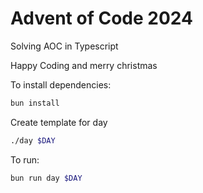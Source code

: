 # Advent of Code 2024

Solving AOC in Typescript

Happy Coding and merry christmas

To install dependencies:

```bash
bun install
```

Create template for day

```bash
./day $DAY
```


To run:

```bash
bun run day $DAY 
```

